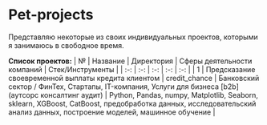 # Pet-projects
Представляю некоторые из своих индивидуальных проектов, которыми я занимаюсь в свободное время.  

**Список проектов:**
| № | Название  | Директория | Сферы деятельности компаний | Стек/Инструменты |
| :-: | :-: | :-: | :-: | :-: |
| 1 | Предсказание своевременной выплаты кредита клиентом | credit_chance | Банковский сектор / ФинТех, Стартапы, IT-компания, Услуги для бизнеса [b2b] (аутсорс консалтинг аудит) | Python, Pandas, numpy, Matplotlib, Seaborn, sklearn, XGBoost, CatBoost, предобработка данных, исследовательский анализ данных, построение моделей, машинное обучение |
